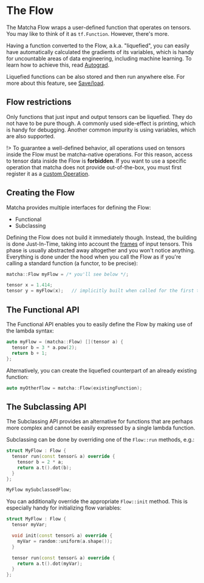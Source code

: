 # The Flow

The Matcha Flow wraps a user-defined function that operates on tensors.
You may like to think of it as `tf.Function`. However, there's more. 

Having a function converted to the Flow, a.k.a. "liquefied", you can easily 
have automatically calculated the gradients of its variables, which is handy 
for uncountable areas of data engineering, including machine learning.
To learn how to achieve this, read [Autograd](flow/autograd).

Liquefied functions can be also stored and then run anywhere else.
For more about this feature, see [Save/load](flow/save-load).

## Flow restrictions

Only functions that just input and output tensors can be liquefied.
They do not have to be pure though. A commonly used side-effect is printing,
which is handy for debugging. Another common impurity is using variables,
which are also supported. 

!> To guarantee a well-defined behavior, all operations
used on tensors inside the Flow must be matcha-native operations. For this
reason, access to tensor data inside the Flow is **forbidden**. If you want to
use a specific operation that matcha does not provide out-of-the-box, you
must first register it as a [custom Operation](custom-op.md).

## Creating the Flow

Matcha provides multiple interfaces for defining the Flow:
- Functional
- Subclassing

Defining the Flow does not build it immediately though. Instead, the building is done Just-In-Time, 
taking into account the [frames](tensor/#tensor-frames) of input tensors. This phase is usually
abstracted away altogether and you won't notice anything. Everything is done under the hood when
you call the Flow as if you're calling a standard function (a functor, to be precise):

```cpp
matcha::Flow myFlow = /* you'll see below */;

tensor x = 1.414;
tensor y = myFlow(x);   // implicitly built when called for the first time
```

## The Functional API

The Functional API enables you to easily define the Flow by making use
of the lambda syntax:

```cpp
auto myFlow = (matcha::Flow) [](tensor a) {
  tensor b = 3 * a.pow(2);
  return b + 1;
};

```

Alternatively, you can create the liquefied counterpart of 
an already existing function:

```cpp
auto myOtherFlow = matcha::Flow(existingFunction);
```

## The Subclassing API

The Subclassing API provides an alternative for functions that are perhaps
more complex and cannot be easily expressed by a single lambda function.

Subclassing can be done by overriding one of the `Flow::run` methods, e.g.:

```cpp
struct MyFlow : Flow {
  tensor run(const tensor& a) override {
    tensor b = 2 * a;
    return a.t().dot(b);
  }
};

MyFlow mySubclassedFlow;
```

You can additionally override the appropriate `Flow::init` method. This
is especially handy for initializing flow variables:

```cpp
struct MyFlow : Flow {
  tensor myVar;

  void init(const tensor& a) override {
    myVar = random::uniform(a.shape());
  }

  tensor run(const tensor& a) override {
    return a.t().dot(myVar);
  }
};
```
